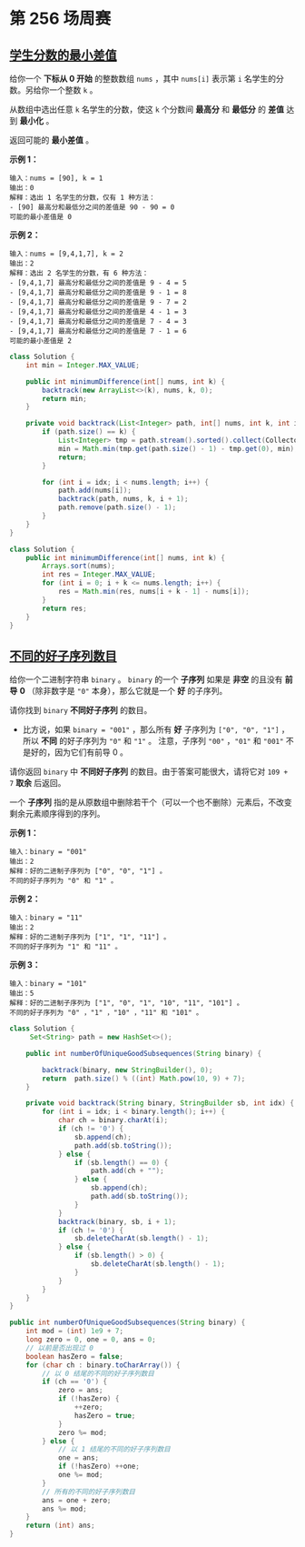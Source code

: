 # 第 256 场周赛

## [学生分数的最小差值](https://leetcode-cn.com/contest/weekly-contest-256/problems/minimum-difference-between-highest-and-lowest-of-k-scores/)

给你一个 **下标从 0 开始** 的整数数组 `nums` ，其中 `nums[i]` 表示第 `i` 名学生的分数。另给你一个整数 `k` 。

从数组中选出任意 `k` 名学生的分数，使这 `k` 个分数间 **最高分** 和 **最低分** 的 **差值** 达到 **最小化** 。

返回可能的 **最小差值** 。

**示例 1：**

```
输入：nums = [90], k = 1
输出：0
解释：选出 1 名学生的分数，仅有 1 种方法：
- [90] 最高分和最低分之间的差值是 90 - 90 = 0
可能的最小差值是 0
```

**示例 2：**

```
输入：nums = [9,4,1,7], k = 2
输出：2
解释：选出 2 名学生的分数，有 6 种方法：
- [9,4,1,7] 最高分和最低分之间的差值是 9 - 4 = 5
- [9,4,1,7] 最高分和最低分之间的差值是 9 - 1 = 8
- [9,4,1,7] 最高分和最低分之间的差值是 9 - 7 = 2
- [9,4,1,7] 最高分和最低分之间的差值是 4 - 1 = 3
- [9,4,1,7] 最高分和最低分之间的差值是 7 - 4 = 3
- [9,4,1,7] 最高分和最低分之间的差值是 7 - 1 = 6
可能的最小差值是 2
```





```java
class Solution {
    int min = Integer.MAX_VALUE;

    public int minimumDifference(int[] nums, int k) {
        backtrack(new ArrayList<>(k), nums, k, 0);
        return min;
    }

    private void backtrack(List<Integer> path, int[] nums, int k, int idx) {
        if (path.size() == k) {
            List<Integer> tmp = path.stream().sorted().collect(Collectors.toList());
            min = Math.min(tmp.get(path.size() - 1) - tmp.get(0), min);
            return;
        }

        for (int i = idx; i < nums.length; i++) {
            path.add(nums[i]);
            backtrack(path, nums, k, i + 1);
            path.remove(path.size() - 1);
        }
    }
}
```





```java
class Solution {
    public int minimumDifference(int[] nums, int k) {
        Arrays.sort(nums);
        int res = Integer.MAX_VALUE;
        for (int i = 0; i + k <= nums.length; i++) {
            res = Math.min(res, nums[i + k - 1] - nums[i]);
        }
        return res;
    }
}
```

## [不同的好子序列数目](https://leetcode-cn.com/contest/weekly-contest-256/problems/number-of-unique-good-subsequences/)

给你一个二进制字符串 `binary` 。 `binary` 的一个 **子序列** 如果是 **非空** 的且没有 **前导** **0** （除非数字是 `"0"` 本身），那么它就是一个 **好** 的子序列。

请你找到 `binary` **不同好子序列** 的数目。

- 比方说，如果 `binary = "001"` ，那么所有 **好** 子序列为 `["0", "0", "1"]` ，所以 **不同** 的好子序列为 `"0"` 和 `"1"` 。 注意，子序列 `"00"` ，`"01"` 和 `"001"` 不是好的，因为它们有前导 0 。

请你返回 `binary` 中 **不同好子序列** 的数目。由于答案可能很大，请将它对 `109 + 7` **取余** 后返回。

一个 **子序列** 指的是从原数组中删除若干个（可以一个也不删除）元素后，不改变剩余元素顺序得到的序列。

 

**示例 1：**

```
输入：binary = "001"
输出：2
解释：好的二进制子序列为 ["0", "0", "1"] 。
不同的好子序列为 "0" 和 "1" 。
```

**示例 2：**

```
输入：binary = "11"
输出：2
解释：好的二进制子序列为 ["1", "1", "11"] 。
不同的好子序列为 "1" 和 "11" 。
```

**示例 3：**

```
输入：binary = "101"
输出：5
解释：好的二进制子序列为 ["1", "0", "1", "10", "11", "101"] 。
不同的好子序列为 "0" ，"1" ，"10" ，"11" 和 "101" 。
```

 



```java
class Solution {
     Set<String> path = new HashSet<>();

    public int numberOfUniqueGoodSubsequences(String binary) {

        backtrack(binary, new StringBuilder(), 0);
        return  path.size() % ((int) Math.pow(10, 9) + 7);
    }

    private void backtrack(String binary, StringBuilder sb, int idx) {
        for (int i = idx; i < binary.length(); i++) {
            char ch = binary.charAt(i);
            if (ch != '0') {
                sb.append(ch);
                path.add(sb.toString());
            } else {
                if (sb.length() == 0) {
                    path.add(ch + "");
                } else {
                    sb.append(ch);
                    path.add(sb.toString());
                }
            }
            backtrack(binary, sb, i + 1);
            if (ch != '0') {
                sb.deleteCharAt(sb.length() - 1);
            } else {
                if (sb.length() > 0) {
                    sb.deleteCharAt(sb.length() - 1);
                }
            }
        }
    }
}
```



```java
public int numberOfUniqueGoodSubsequences(String binary) {
    int mod = (int) 1e9 + 7;
    long zero = 0, one = 0, ans = 0;
    // 以前是否出现过 0
    boolean hasZero = false;
    for (char ch : binary.toCharArray()) {
        // 以 0 结尾的不同的好子序列数目
        if (ch == '0') {
            zero = ans;
            if (!hasZero) {
                ++zero;
                hasZero = true;
            }
            zero %= mod;
        } else {
            // 以 1 结尾的不同的好子序列数目
            one = ans;
            if (!hasZero) ++one;
            one %= mod;
        }
        // 所有的不同的好子序列数目
        ans = one + zero;
        ans %= mod;
    }
    return (int) ans;
}
```

